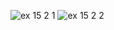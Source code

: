 ![ex 15 2 1](https://github.com/65030034/03376836-OOP-2566-Lab-15/assets/144875017/3fbe0cf9-3dac-4651-884d-6da3af6439f9)
![ex 15 2 2](https://github.com/65030034/03376836-OOP-2566-Lab-15/assets/144875017/ee80e298-75fc-4c55-8bb8-972ccf6374dd)
